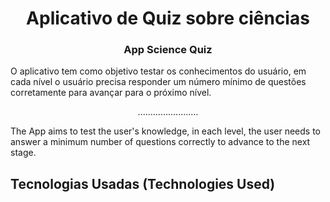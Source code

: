 <h1 align="center"> Aplicativo de Quiz sobre ciências </h1>
<h3 align="center"> App Science Quiz </h3>
O aplicativo tem como objetivo testar os conhecimentos do usuário, em cada nível o usuário precisa responder um número mínimo de questões corretamente para avançar para o próximo nível.
<p align="center">........................</p>
The App aims to test the user's knowledge, in each level, the user needs to answer a minimum number of questions correctly to advance to the next stage.

## Tecnologias Usadas (Technologies Used)

